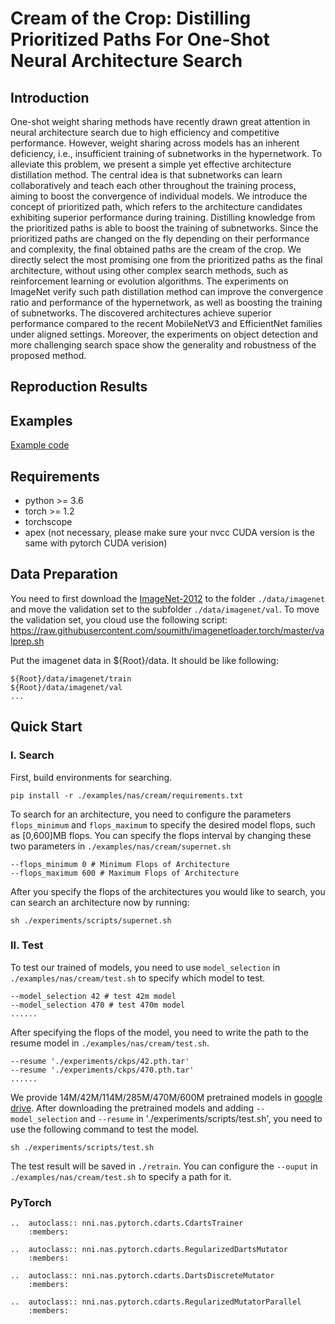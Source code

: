 # Cream of the Crop: Distilling Prioritized Paths For One-Shot Neural Architecture Search

## Introduction
One-shot weight sharing methods have recently drawn great attention in neural architecture search due to high efficiency and competitive performance. However, weight sharing across models has an inherent deficiency, i.e., insufficient training
of subnetworks in the hypernetwork. To alleviate this problem, we present a simple yet effective architecture distillation method. The central idea is that subnetworks can learn collaboratively and teach each other throughout the training
process, aiming to boost the convergence of individual models. We introduce the concept of prioritized path, which refers to the architecture candidates exhibiting superior performance during training. Distilling knowledge from the prioritized
paths is able to boost the training of subnetworks. Since the prioritized paths are changed on the fly depending on their performance and complexity, the final obtained paths are the cream of the crop. We directly select the most promising
one from the prioritized paths as the final architecture, without using other complex search methods, such as reinforcement learning or evolution algorithms. The experiments on ImageNet verify such path distillation method can improve the
convergence ratio and performance of the hypernetwork, as well as boosting the training of subnetworks. The discovered architectures achieve superior performance compared to the recent MobileNetV3 and EfficientNet families under aligned
settings. Moreover, the experiments on object detection and more challenging search space show the generality and robustness of the proposed method.

## Reproduction Results

## Examples

[Example code](https://github.com/microsoft/nni/tree/master/examples/nas/cream)

## Requirements
* python >= 3.6
* torch >= 1.2
* torchscope
* apex (not necessary, please make sure your nvcc CUDA version is the same with pytorch CUDA verision)

## Data Preparation 
You need to first download the [ImageNet-2012](http://www.image-net.org/) to the folder `./data/imagenet` and move the validation set to the subfolder `./data/imagenet/val`. To move the validation set, you cloud use the following script: <https://raw.githubusercontent.com/soumith/imagenetloader.torch/master/valprep.sh> 

Put the imagenet data in ${Root}/data. It should be like following:
```buildoutcfg
${Root}/data/imagenet/train
${Root}/data/imagenet/val
...
```


## Quick Start

### I. Search

First, build environments for searching.
```
pip install -r ./examples/nas/cream/requirements.txt
```

To search for an architecture, you need to configure the parameters `flops_minimum` and `flops_maximum` to specify the desired model flops, such as [0,600]MB flops. You can specify the flops interval by changing these two parameters in `./examples/nas/cream/supernet.sh`
```buildoutcfg
--flops_minimum 0 # Minimum Flops of Architecture
--flops_maximum 600 # Maximum Flops of Architecture
```

After you specify the flops of the architectures you would like to search, you can search an architecture now by running:
```buildoutcfg
sh ./experiments/scripts/supernet.sh

```

### II. Test
To test our trained of models, you need to use `model_selection` in `./examples/nas/cream/test.sh` to specify which model to test.
```buildoutcfg
--model_selection 42 # test 42m model
--model_selection 470 # test 470m model
......
```

After specifying the flops of the model, you need to write the path to the resume model in `./examples/nas/cream/test.sh`.
```buildoutcfg
--resume './experiments/ckps/42.pth.tar'
--resume './experiments/ckps/470.pth.tar'
......
```

We provide 14M/42M/114M/285M/470M/600M pretrained models in [google drive](https://drive.google.com/drive/folders/1CQjyBryZ4F20Rutj7coF8HWFcedApUn2).
After downloading the pretrained models and adding `--model_selection` and `--resume` in './experiments/scripts/test.sh', you need to use the following command to test the model.
```buildoutcfg
sh ./experiments/scripts/test.sh
```

The test result will be saved in `./retrain`. You can configure the `--ouput` in `./examples/nas/cream/test.sh` to specify a path for it.


### PyTorch

```eval_rst
..  autoclass:: nni.nas.pytorch.cdarts.CdartsTrainer
    :members:

..  autoclass:: nni.nas.pytorch.cdarts.RegularizedDartsMutator
    :members:

..  autoclass:: nni.nas.pytorch.cdarts.DartsDiscreteMutator
    :members:

..  autoclass:: nni.nas.pytorch.cdarts.RegularizedMutatorParallel
    :members:
```